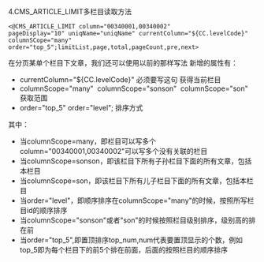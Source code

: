 4.CMS_ARTICLE_LIMIT多栏目读取方法</br>
```
<@CMS_ARTICLE_LIMIT column="00340001,00340002" 
pageDisplay="10" uniqName="uniqName" currentColumn="${CC.levelCode}" 
columnSCope="many" order="top_5";limitList,page,total,pageCount,pre,next>
```
在分页某单个栏目下文章，我们还可以使用以前的那样写法
新增的属性有：</br>
* currentColumn="${CC.levelCode}" 必须要写这句 获得当前栏目</br>
* columnScope="many"  columnScope="sonson"  columnScope="son"   获取范围 </br>
* order="top_5" order="level"; 排序方式</br>

其中：
* 当columnScope=many，即栏目可以写多个column="00340001,00340002"可以写多个没有关联的栏目</br>
* 当columnScope=sonson，即该栏目下所有子孙栏目下面的所有文章，包括本栏目</br>
* 当columnScope=son，即该栏目下所有儿子栏目下面的所有文章，包括本栏目</br>
* 当order="level"，即顺序排序在columnScope="many"的时候，按照所写栏目id的顺序排序</br>
* 当columnScope="sonson"或者"son"的时候按照栏目级别排序，级别高的排在前</br>
* 当order="top_5",即置顶排序top_num,num代表要置顶显示的个数，例如top_5即为每个栏目下的前5个排在前面，后面的按照栏目的顺序排序</br>
